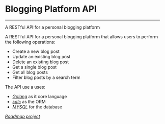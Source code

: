 # Blogging Platform API
<hr>
A RESTful API for a personal blogging platform



A RESTful API for a personal blogging platform that allows users to perform the following operations:
- Create a new blog post
- Update an existing blog post
- Delete an existing blog post
- Get a single blog post
- Get all blog posts
- Filter blog posts by a search term

The API use a uses:
- _[Golang](https://go.dev/blog)_ as it core language 
- _[sqlc](https://docs.sqlc.dev/en/latest/index.html)_ as the ORM
- _[MYSQL](https://www.mysql.com)_ for the database

_[Roadmap project](https://roadmap.sh/projects/blogging-platform-api)_
